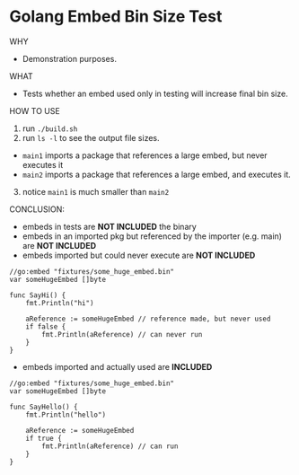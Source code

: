 # Golang Embed Bin Size Test

WHY
* Demonstration purposes.

WHAT
* Tests whether an embed used only in testing will increase final bin size.

HOW TO USE
1. run `./build.sh`
2. run `ls -l` to see the output file sizes. 
* `main1` imports a package that references a large embed, but never executes it
* `main2` imports a package that references a large embed, and executes it.
3. notice `main1` is much smaller than `main2`

CONCLUSION: 
* embeds in tests are **NOT INCLUDED** the binary
* embeds in an imported pkg but referenced by the importer (e.g. main) are **NOT INCLUDED**
* embeds imported but could never execute are **NOT INCLUDED**

```
//go:embed "fixtures/some_huge_embed.bin"
var someHugeEmbed []byte

func SayHi() {
	fmt.Println("hi")

	aReference := someHugeEmbed // reference made, but never used
	if false {
		fmt.Println(aReference) // can never run
	}
}
```

* embeds imported and actually used are **INCLUDED**

```
//go:embed "fixtures/some_huge_embed.bin"
var someHugeEmbed []byte

func SayHello() {
	fmt.Println("hello")

	aReference := someHugeEmbed
	if true {
		fmt.Println(aReference) // can run
	}
}
```